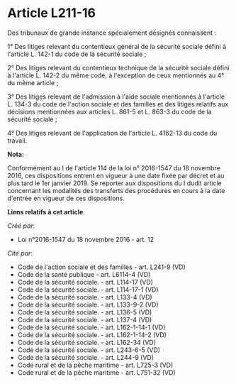 # Article L211-16

Des tribunaux de grande instance spécialement désignés connaissent : 

1° Des litiges relevant du contentieux général de la sécurité sociale défini à l'article L. 142-1 du code de la sécurité
sociale ; 

2° Des litiges relevant du contentieux technique de la sécurité sociale défini à l'article L. 142-2 du même code, à
l'exception de ceux mentionnés au 4° du même article ; 

3° Des litiges relevant de l'admission à l'aide sociale mentionnés à l'article L. 134-3 du code de l'action sociale et des
familles et des litiges relatifs aux décisions mentionnées aux articles L. 861-5 et L. 863-3 du code de la sécurité
sociale ; 

4° Des litiges relevant de l'application de l'article L. 4162-13 du code du travail.

**Nota:**

Conformément au I de l'article 114 de la loi n° 2016-1547 du 18 novembre 2016, ces dispositions entrent en vigueur à une date
fixée par décret et au plus tard le 1er janvier 2019. Se reporter aux dispositions du I dudit article concernant les
modalités des transferts des procédures en cours à la date d'entrée en vigueur de ces dispositions.

**Liens relatifs à cet article**

_Créé par_:

  - Loi n°2016-1547 du 18 novembre 2016 - art. 12

_Cité par_:

  - Code de l'action sociale et des familles - art. L241-9 (VD)
  - Code de la santé publique - art. L6114-4 (VD)
  - Code de la sécurité sociale. - art. L114-17 (VD)
  - Code de la sécurité sociale. - art. L114-17-1 (VD)
  - Code de la sécurité sociale. - art. L133-4 (VD)
  - Code de la sécurité sociale. - art. L133-9-2 (VD)
  - Code de la sécurité sociale. - art. L136-5 (VD)
  - Code de la sécurité sociale. - art. L137-4 (VD)
  - Code de la sécurité sociale. - art. L162-1-14-1 (VD)
  - Code de la sécurité sociale. - art. L162-1-14-2 (VD)
  - Code de la sécurité sociale. - art. L162-34 (VD)
  - Code de la sécurité sociale. - art. L243-6-5 (VD)
  - Code de la sécurité sociale. - art. L244-9 (VD)
  - Code rural et de la pêche maritime - art. L725-3 (VD)
  - Code rural et de la pêche maritime - art. L751-32 (VD)
